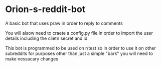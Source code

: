 # Orion-s-reddit-bot
A basic bot that uses praw in order to reply to comments

You will alsow need to craete a config.py file in order to import the user details including the clietn secret and id

This bot is programmed to be used on r/test so in order to use it on other subreddits for purposes other than just a simple "bark" you will need to make nessacary changes
